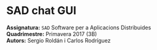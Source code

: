# SAD chat GUI
**Assignatura:** `SAD` Software per a Aplicacions Distribuides <br>
**Quadrimestre:** Primavera 2017 (3B) <br>
**Autors:** Sergio Roldán i Carlos Rodríguez
